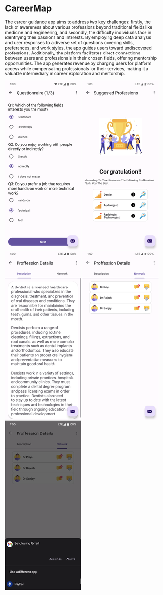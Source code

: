 # CareerMap
The career guidance app aims to address two key challenges: firstly, the lack of awareness about various professions beyond traditional fields like medicine and engineering, and secondly, the difficulty individuals face in identifying their passions and interests. By employing deep data analysis and user responses to a diverse set of questions covering skills, preferences, and work styles, the app guides users toward undiscovered professions. Additionally, the platform facilitates direct connections between users and professionals in their chosen fields, offering mentorship opportunities. The app generates revenue by charging users for platform access while compensating professionals for their services, making it a valuable intermediary in career exploration and mentorship.

<p float="left">
    <img src="https://raw.githubusercontent.com/labmember003/CareerMap/main/ss/1.png" width="250" />
    <img src="https://raw.githubusercontent.com/labmember003/CareerMap/main/ss/2.png" width="250" />
    <img src="https://raw.githubusercontent.com/labmember003/CareerMap/main/ss/3.png" width="250" />
    <img src="https://raw.githubusercontent.com/labmember003/CareerMap/main/ss/4.png" width="250" />
    <img src="https://raw.githubusercontent.com/labmember003/CareerMap/main/ss/5.png" width="250" />
</p>
